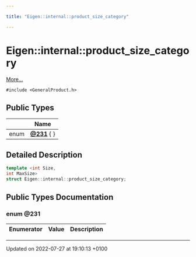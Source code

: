 ```yaml
---

title: "Eigen::internal::product_size_category"

---
```


# Eigen::internal::product_size_category



 [More...](#detailed-description)


`#include <GeneralProduct.h>`

## Public Types

|                | Name           |
| -------------- | -------------- |
| enum| **[@231](http://example.org/classes/structeigen_1_1internal_1_1product__size__category/#enum-@231)** { } |

## Detailed Description

```cpp
template <int Size,
int MaxSize>
struct Eigen::internal::product_size_category;
```

## Public Types Documentation

### enum @231

| Enumerator | Value | Description |
| ---------- | ----- | ----------- |




-------------------------------

Updated on 2022-07-27 at 19:10:13 +0100